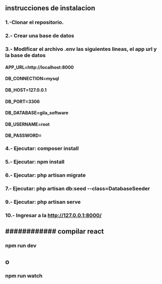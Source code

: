 ## instrucciones de instalacion

### 1.-Clonar el repositorio.

### 2.- Crear una base de datos

### 3.- Modificar el archivo .env las siguientes lineas, el app url y la base de datos
     
#### APP_URL=http://localhost:8000

#### DB_CONNECTION=mysql
#### DB_HOST=127.0.0.1
#### DB_PORT=3306
#### DB_DATABASE=gila_software
#### DB_USERNAME=root
#### DB_PASSWORD=

### 4.- Ejecutar: composer install
### 5.- Ejecutar: npm install
### 6.- Ejecutar: php artisan migrate
### 7.- Ejecutar: php artisan db:seed --class=DatabaseSeeder
### 9.- Ejecutar: php artisan serve

### 10.- Ingresar a la http://127.0.0.1:8000/


## ############ compilar react

### npm run dev   
## o
### npm run watch   
